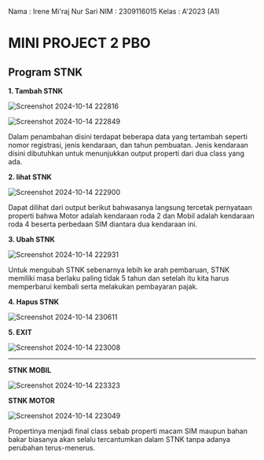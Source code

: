 Nama : Irene Mi'raj Nur Sari
NIM : 2309116015
Kelas : A'2023 (A1)


# MINI PROJECT 2 PBO
## Program STNK

**1. Tambah STNK**

![Screenshot 2024-10-14 222816](https://github.com/user-attachments/assets/6305d0c5-015e-4d23-b70a-d3e5e49b4c92)

![Screenshot 2024-10-14 222849](https://github.com/user-attachments/assets/3e02d916-9234-455c-b46d-3410e23598f9)

Dalam penambahan disini terdapat beberapa data yang tertambah seperti nomor registrasi, jenis kendaraan, dan tahun pembuatan. Jenis kendaraan disini dibutuhkan untuk menunjukkan output properti dari dua class yang ada.


**2. lihat STNK**

![Screenshot 2024-10-14 222900](https://github.com/user-attachments/assets/42c618ff-ea65-4a4f-94c6-11bed7cb83d6)

Dapat dilihat dari output berikut bahwasanya langsung tercetak pernyataan properti bahwa Motor adalah kendaraan roda 2 dan Mobil adalah kendaraan roda 4 beserta perbedaan SIM diantara dua kendaraan ini.

**3. Ubah STNK**

![Screenshot 2024-10-14 222931](https://github.com/user-attachments/assets/4577687a-a7ac-4060-9b9b-bb1cf59b465d)

Untuk mengubah STNK sebenarnya lebih ke arah pembaruan, STNK memiliki masa berlaku paling tidak 5 tahun dan setelah itu kita harus memperbarui kembali serta melakukan pembayaran pajak.

**4. Hapus STNK**


![Screenshot 2024-10-14 230611](https://github.com/user-attachments/assets/0b1d7d7a-02f5-44d7-bd2f-e055314604f3)


**5. EXIT**

![Screenshot 2024-10-14 223008](https://github.com/user-attachments/assets/a5f1555d-e638-4c96-84ec-a77303d590be)



-----------------------


**STNK MOBIL**

![Screenshot 2024-10-14 223323](https://github.com/user-attachments/assets/b0e18115-958e-481c-9a69-caf9258e1a66)

**STNK MOTOR**

![Screenshot 2024-10-14 223049](https://github.com/user-attachments/assets/425e8a1f-95af-4ac7-a712-0a0d19a6c11c)

Propertinya menjadi final class sebab properti macam SIM maupun bahan bakar biasanya akan selalu tercantumkan dalam STNK tanpa adanya perubahan terus-menerus.

















































